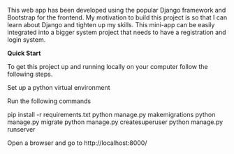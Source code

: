 This web app has been developed using the popular Django framework and Bootstrap for the frontend. My motivation to build this project is so that I can learn about Django and tighten up my skills. This mini-app can be easily integrated into a bigger system project that needs to have a registration and login system.

**Quick Start**

To get this project up and running locally on your computer follow the following steps.

Set up a python virtual environment

Run the following commands

  pip install -r requirements.txt 
  python manage.py makemigrations
  python manage.py migrate
  python manage.py createsuperuser
  python manage.py runserver
  
Open a browser and go to http://localhost:8000/
